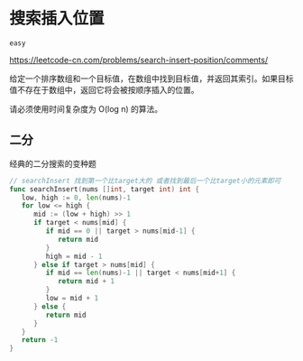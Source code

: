 # 搜索插入位置

`easy`

https://leetcode-cn.com/problems/search-insert-position/comments/

给定一个排序数组和一个目标值，在数组中找到目标值，并返回其索引。如果目标值不存在于数组中，返回它将会被按顺序插入的位置。

请必须使用时间复杂度为 O(log n) 的算法。

## 二分

经典的二分搜索的变种题

```go
// searchInsert 找到第一个比target大的 或者找到最后一个比target小的元素即可
func searchInsert(nums []int, target int) int {
   low, high := 0, len(nums)-1
   for low <= high {
      mid := (low + high) >> 1
      if target < nums[mid] {
         if mid == 0 || target > nums[mid-1] {
            return mid
         }
         high = mid - 1
      } else if target > nums[mid] {
         if mid == len(nums)-1 || target < nums[mid+1] {
            return mid + 1
         }
         low = mid + 1
      } else {
         return mid
      }
   }
   return -1
}
```
